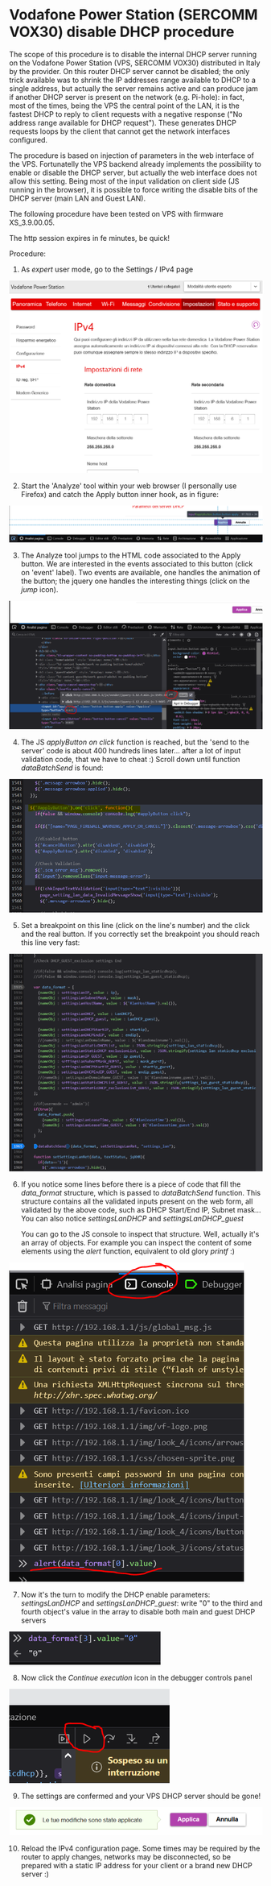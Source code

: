 # Vodafone Power Station (SERCOMM VOX30) disable DHCP procedure

The scope of this procedure is to disable the internal DHCP server running on the Vodafone Power Station (VPS, SERCOMM VOX30) distributed in Italy by the provider.
On this router DHCP server cannot be disabled; the only trick available was to shrink the IP addresses range available to DHCP to a single address, but actually the server remains active and can produce jam if another DHCP server is present on the network (e.g. Pi-hole): in fact, most of the times, being the VPS the central point of the LAN, it is the fastest DHCP to reply to client requests with a negative response ("No address range available for DHCP request"). These generates DHCP requests loops by the client that cannot get the network interfaces configured.

The procedure is based on injection of parameters in the web interface of the VPS. Fortunatelly the VPS backend already implements the possibility to enable or disable the DHCP server, but actually the web interface does not allow this setting. Being most of the input validation on client side (JS running in the browser), it is possible to force writing the disable bits of the DHCP server (main LAN and Guest LAN).

The following procedure have been tested on VPS with firmware XS_3.9.00.05.

The http session expires in fe minutes, be quick!

Procedure:

1. As _expert_ user mode, go to the Settings / IPv4 page

  ![](VPS1.PNG)
 
2. Start the 'Analyze' tool within your web browser (I personally use Firefox) and catch the Apply button inner hook, as in figure:

  ![](VPS2.PNG)
  
3. The Analyze tool jumps to the HTML code associated to the Apply button. We are interested in the events associated to this button (click on 'event' label). Two events are available, one handles the animation of the button; the jquery one handles the interesting things (click on the _jump_ icon).

  ![](VPS3.PNG)
  
4. The JS _applyButton on click_ function is reached, but the 'send to the server' code is about 400 hundreds lines later... after a lot of input validation code, that we have to cheat :)
  Scroll down until function _dataBatchSend_ is found:

  ![](VPS4.PNG)
  
5. Set a breakpoint on this line (click on the line's number) and the click and the real button. If you correctly set the breakpoint you should reach this line very fast:

  ![](VPS5.PNG)
  
6. If you notice some lines before there is a piece of code that fill the _data_format_ structure, which is passed to _dataBatchSend_ function. This structure contains all the validated inputs present on the web form, all validated by the above code, such as DHCP Start/End IP, Subnet mask... You can also notice _settingsLanDHCP_ and _settingsLanDHCP_guest_

   You can go to the JS console to inspect that structure. Well, actually it's an array of objects. For example you can inspect the content of some elements using the _alert_ function, equivalent to old glory _printf_ :)

  ![](VPS7.PNG)

7. Now it's the turn to modify the DHCP enable parameters: _settingsLanDHCP_ and _settingsLanDHCP_guest_: write "0" to the third and fourth object's value in the array to disable both main and guest DHCP servers

  ![](VPS8.PNG)
  
8. Now click the _Continue execution_ icon in the debugger controls panel

  ![](VPS9.PNG)
  
9. The settings are confermed and your VPS DHCP server should be gone!

  ![](VPS10.PNG)

10. Reload the IPv4 configuration page. Some times may be required by the router to apply changes, networks may be disconnected, so be prepared with a static IP address for your client or a brand new DHCP server :)


